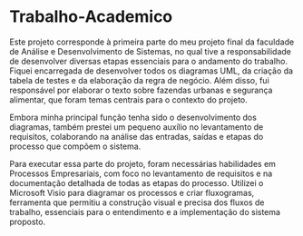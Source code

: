 # Trabalho-Academico

  Este projeto corresponde à primeira parte do meu projeto final da faculdade de Análise e Desenvolvimento de Sistemas, no qual tive a responsabilidade de desenvolver diversas etapas essenciais para o andamento do trabalho. Fiquei encarregada de desenvolver todos os diagramas UML, da criação da tabela de testes e da elaboração da regra de negócio. Além disso, fui responsável por elaborar o texto sobre fazendas urbanas e segurança alimentar, que foram temas centrais para o contexto do projeto.

  Embora minha principal função tenha sido o desenvolvimento dos diagramas, também prestei um pequeno auxílio no levantamento de requisitos, colaborando na análise das entradas, saídas e etapas do processo que compõem o sistema.

  Para executar essa parte do projeto, foram necessárias habilidades em Processos Empresariais, com foco no levantamento de requisitos e na documentação detalhada de todas as etapas do processo. Utilizei o Microsoft Visio para diagramar os processos e criar fluxogramas, ferramenta que permitiu a construção visual e precisa dos fluxos de trabalho, essenciais para o entendimento e a implementação do sistema proposto.
